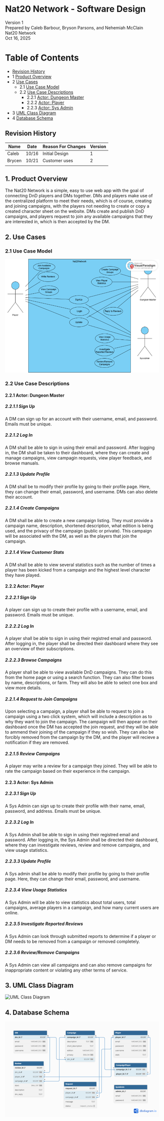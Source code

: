 # Nat20 Network - Software Design 

Version 1  
Prepared by Caleb Barbour, Bryson Parsons, and Nehemiah McClain\
Nat20 Network\
Oct 16, 2025

Table of Contents
=================
* [Revision History](#revision-history)
* 1 [Product Overview](#1-product-overview)
* 2 [Use Cases](#2-use-cases)
  * 2.1 [Use Case Model](#21-use-case-model)
  * 2.2 [Use Case Descriptions](#22-use-case-descriptions)
    * 2.2.1 [Actor: Dungeon Master](#221-actor-dungeon-master)
    * 2.2.2 [Actor: Player](#222-actor-player)
    * 2.2.3 [Actor: Sys Admin](#223-actor-sys-admin)  
* 3 [UML Class Diagram](#3-uml-class-diagram)
* 4 [Database Schema](#4-database-schema)

## Revision History
| Name | Date    | Reason For Changes  | Version   |
| ---- | ------- | ------------------- | --------- |
|  Caleb  |10/16     | Initial Design      |    1      |
|Brycen|  10/21       |  Customer uses   |   2        |
|      |         |                     |           |

## 1. Product Overview
The Nat20 Network is a simple, easy to use web app with the goal of connecting DnD players and DMs together. DMs and players make use of the centralized platform to meet their needs, which is of course, creating and joining campaigns, with the players not needing to create or copy a created character sheet on the website. 
DMs create and publish DnD campaigns, and players request to join any available campaigns that they are interested in, which is then accepted by the DM.

## 2. Use Cases
### 2.1 Use Case Model
![Use Case Model](https://github.com/cmbarbour-edu/Fall25-Group10/blob/nmcclain-milestone4/doc/object-oriented-design/nat20use-case.png)

### 2.2 Use Case Descriptions

#### 2.2.1 Actor: Dungeon Master
##### 2.2.1.1 Sign Up
A DM can sign up for an account with their username, email, and password. Emails must be unique.
##### 2.2.1.2 Log In
A DM shall be able to sign in using their email and password. After logging in, the DM shall be taken to their dashboard, where they can create and manage campaigns, view campagin requests, view player feedback, and browse manuals.
##### 2.2.1.3 Update Profile
A DM shall be to modify their profile by going to their profile page. Here, they can change their email, password, and username. DMs can also delete their account.
##### 2.2.1.4 Create Campaigns
A DM shall be able to create a new campaign listing. They must provide a campaign name, description, shortened description, what edition is being used, and the privacy of the campaign (public or private). This campaign will be associated with the DM, as well as the players that join the campaign. 
##### 2.2.1.4 View Customer Stats
A DM shall be able to view several statistics such as the number of times a player has been kicked from a campaign and the highest level character they have played.

#### 2.2.2 Actor: Player
##### 2.2.2.1 Sign Up
A player can sign up to create their profile with a username, email, and password. Emails must be unique.
##### 2.2.2.2 Log In
A player shall be able to sign in using their registred email and password. After logging in, the player shall be directed their dashboard where they see an overview of their subscriptions.
##### 2.2.2.3 Browse Campaigns
A player shall be able to view available DnD campaigns. They can do this from the home page or using a search function. They can also filter boxes by name, descriptions, or farm. They will also be able to select one box and view more details.
##### 2.2.1.4 Request to Join Campaigns
Upon selecting a campaign, a player shall be able to request to join a campaign using a two click system, which will include a description as to why they want to join the campaign. The campaign will then appear on their dashboard once the DM has accepted the join request, and they will be able to ammend their joining of the campaign if they so wish. They can also be forcibly removed from the campaign by the DM, and the player will recieve a notification if they are removed.
##### 2.2.1.5 Review Campaigns
A player may write a review for a campaign they joined. They will be able to rate the campaign based on their experience in the campaign.

#### 2.2.3 Actor: Sys Admin
##### 2.2.3.1 Sign Up
A Sys Admin can sign up to create their profile with their name, email, password, and address. Emails must be unique.
##### 2.2.3.2 Log In
A Sys Admin shall be able to sign in using their registred email and password. After logging in, the Sys Admin shall be directed their dashboard, where they can investigate reviews, review and remove campaigns, and view usage statistics.
##### 2.2.3.3 Update Profile
A Sys admin shall be able to modify their profile by going to their profile page. Here, they can change their email, password, and username. 
##### 2.2.3.4 View Usage Statistics
A Sys Admin will be able to view statistics about total users, total campaigns, average players in a campaign, and how many current users are online.
##### 2.2.3.5 Investigate Reported Reviews
A Sys Admin can look through submitted reports to determine if a player or DM needs to be removed from a campaign or removed completely.
##### 2.2.3.6 Review/Remove Campaigns
A Sys Admin can view all campaigns and can also remove campaigns for inappropriate content or violating any other terms of service.

## 3. UML Class Diagram
![UML Class Diagram](https://github.com/csc340-uncg/f25-team0/blob/main/doc/object-oriented-design/Nat20NetworkUML.png)
## 4. Database Schema
![UML Class Diagram](https://github.com/cmbarbour-edu/Fall25-Group10/blob/cbarbour-milestone4/doc/object-oriented-design/schema.png)